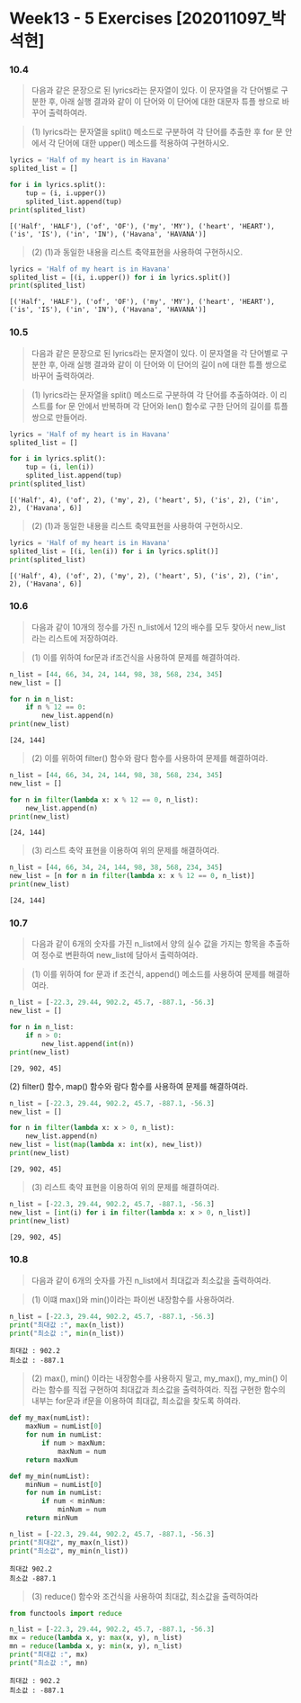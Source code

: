 # Week13 - 5 Exercises [202011097_박석현]

### 10.4

> 다음과 같은 문장으로 된 lyrics라는 문자열이 있다. 이 문자열을 각 단어별로 구분한 후, 아래 실행 결과와 같이 이 단어와 이 단어에 대한 대문자 튜플 쌍으로 바꾸어 출력하여라.

> (1) lyrics라는 문자열을 split() 메소드로 구분하여 각 단어를 추출한 후 for 문 안에서 각 단어에 대한 upper() 메소드를 적용하여 구현하시오.


```python
lyrics = 'Half of my heart is in Havana'
splited_list = []

for i in lyrics.split():
    tup = (i, i.upper())
    splited_list.append(tup)
print(splited_list)
```

    [('Half', 'HALF'), ('of', 'OF'), ('my', 'MY'), ('heart', 'HEART'), ('is', 'IS'), ('in', 'IN'), ('Havana', 'HAVANA')]
    

> (2) (1)과 동일한 내용을 리스트 축약표현을 사용하여 구현하시오.


```python
lyrics = 'Half of my heart is in Havana'
splited_list = [(i, i.upper()) for i in lyrics.split()]
print(splited_list)
```

    [('Half', 'HALF'), ('of', 'OF'), ('my', 'MY'), ('heart', 'HEART'), ('is', 'IS'), ('in', 'IN'), ('Havana', 'HAVANA')]
    

### 10.5

> 다음과 같은 문장으로 된 lyrics라는 문자열이 있다. 이 문자열을 각 단어별로 구분한 후, 아래 실행 결과와 같이 이 단어와 이 단어의 길이 n에 대한 튜플 쌍으로 바꾸어 출력하여라.

> (1) lyrics라는 문자열을 split() 메소드로 구분하여 각 단어를 추출하여라. 이 리스트를 for 문 안에서 반복하며 각 단어와 len() 함수로 구한 단어의 길이를 튜플 쌍으로 만들어라.


```python
lyrics = 'Half of my heart is in Havana'
splited_list = []

for i in lyrics.split():
    tup = (i, len(i))
    splited_list.append(tup)
print(splited_list)
```

    [('Half', 4), ('of', 2), ('my', 2), ('heart', 5), ('is', 2), ('in', 2), ('Havana', 6)]
    

> (2) (1)과 동일한 내용을 리스트 축약표현을 사용하여 구현하시오.


```python
lyrics = 'Half of my heart is in Havana'
splited_list = [(i, len(i)) for i in lyrics.split()]
print(splited_list)
```

    [('Half', 4), ('of', 2), ('my', 2), ('heart', 5), ('is', 2), ('in', 2), ('Havana', 6)]
    

### 10.6

> 다음과 같이 10개의 정수를 가진 n_list에서 12의 배수를 모두 찾아서 new_list라는 리스트에 저장하여라.

> (1) 이를 위하여 for문과 if조건식을 사용하여 문제를 해결하여라.


```python
n_list = [44, 66, 34, 24, 144, 98, 38, 568, 234, 345]
new_list = []

for n in n_list:
    if n % 12 == 0:
        new_list.append(n)
print(new_list)
```

    [24, 144]
    

> (2) 이를 위하여 filter() 함수와 람다 함수를 사용하여 문제를 해결하여라.


```python
n_list = [44, 66, 34, 24, 144, 98, 38, 568, 234, 345]
new_list = []

for n in filter(lambda x: x % 12 == 0, n_list):
    new_list.append(n)
print(new_list)
```

    [24, 144]
    

> (3) 리스트 축약 표현을 이용하여 위의 문제를 해결하여라.


```python
n_list = [44, 66, 34, 24, 144, 98, 38, 568, 234, 345]
new_list = [n for n in filter(lambda x: x % 12 == 0, n_list)]
print(new_list)
```

    [24, 144]
    

### 10.7

> 다음과 같이 6개의 숫자를 가진 n_list에서 양의 실수 값을 가지는 항목을 추출하여 정수로 변환하여 new_list에 담아서 출력하여라.

> (1) 이를 위하여 for 문과 if 조건식, append() 메소드를 사용하여 문제를 해결하여라.


```python
n_list = [-22.3, 29.44, 902.2, 45.7, -887.1, -56.3]
new_list = []

for n in n_list:
    if n > 0:
        new_list.append(int(n))
print(new_list)
```

    [29, 902, 45]
    

(2) filter() 함수, map() 함수와 람다 함수를 사용하여 문제를 해결하여라.


```python
n_list = [-22.3, 29.44, 902.2, 45.7, -887.1, -56.3]
new_list = []

for n in filter(lambda x: x > 0, n_list):
    new_list.append(n)
new_list = list(map(lambda x: int(x), new_list))
print(new_list)
```

    [29, 902, 45]
    

> (3) 리스트 축약 표현을 이용하여 위의 문제를 해결하여라.


```python
n_list = [-22.3, 29.44, 902.2, 45.7, -887.1, -56.3]
new_list = [int(i) for i in filter(lambda x: x > 0, n_list)]
print(new_list)
```

    [29, 902, 45]
    

### 10.8

> 다음과 같이 6개의 숫자를 가진 n_list에서 최대값과 최소값을 출력하여라.

> (1) 이떄 max()와 min()이라는 파이썬 내장함수를 사용하여라.


```python
n_list = [-22.3, 29.44, 902.2, 45.7, -887.1, -56.3]
print("최대값 :", max(n_list))
print("최소값 :", min(n_list))
```

    최대값 : 902.2
    최소값 : -887.1
    

> (2) max(), min() 이라는 내장함수를 사용하지 말고, my_max(), my_min() 이라는 함수를 직접 구현하여 최대값과 최소값을 출력하여라. 직접 구현한 함수의 내부는 for문과 if문을 이용하여 최대값, 최소값을 찾도록 하여라.


```python
def my_max(numList):
    maxNum = numList[0]
    for num in numList:
        if num > maxNum:
            maxNum = num
    return maxNum

def my_min(numList):
    minNum = numList[0]
    for num in numList:
        if num < minNum:
            minNum = num
    return minNum

n_list = [-22.3, 29.44, 902.2, 45.7, -887.1, -56.3]
print("최대값", my_max(n_list))
print("최소값", my_min(n_list))
```

    최대값 902.2
    최소값 -887.1
    

> (3) reduce() 함수와 조건식을 사용하여 최대값, 최소값을 출력하여라


```python
from functools import reduce

n_list = [-22.3, 29.44, 902.2, 45.7, -887.1, -56.3]
mx = reduce(lambda x, y: max(x, y), n_list)
mn = reduce(lambda x, y: min(x, y), n_list)
print("최대값 :", mx)
print("최소값 :", mn)
```

    최대값 : 902.2
    최소값 : -887.1
    
